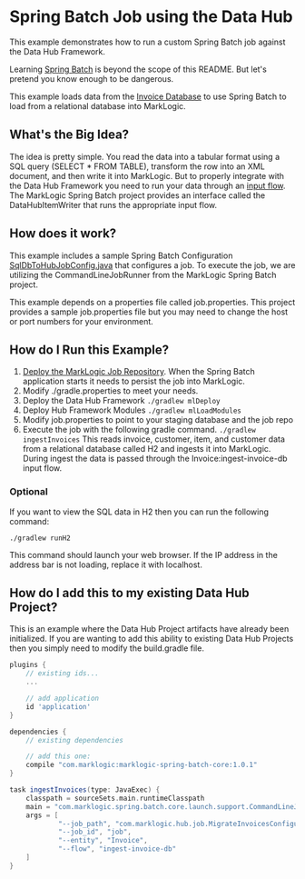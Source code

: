 # Spring Batch Job using the Data Hub

This example demonstrates how to run a custom Spring Batch job against the Data Hub Framework.

Learning [Spring Batch](http://docs.spring.io/spring-batch/reference/html/spring-batch-intro.html) is beyond the scope of this README. But let's pretend you know enough to be dangerous.

This example loads data from the [Invoice Database](./invoices-sql-diagram.jpg) to use Spring Batch to load from a relational database into MarkLogic. 

## What's the Big Idea?
The idea is pretty simple. You read the data into a tabular format using a SQL query (SELECT * FROM TABLE), transform the row into an XML document, and then write it into MarkLogic. But to properly integrate with the Data Hub Framework you need to run your data through an [input flow](https://github.com/marklogic/marklogic-data-hub/wiki/The-MarkLogic-Data-Hub-Overview#ingest). The MarkLogic Spring Batch project provides an interface called the DataHubItemWriter that runs the appropriate input flow.  

## How does it work?
This example includes a sample Spring Batch Configuration [SqlDbToHubJobConfig.java](https://github.com/marklogic/marklogic-data-hub/blob/develop/examples/spring-batch/src/main/java/com/marklogic/hub/job/SqlDbToHubJobConfig.java) that configures a job. To execute the job, we are utilizing the CommandLineJobRunner from the MarkLogic Spring Batch project.  

This example depends on a properties file called job.properties. This project provides a sample job.properties file but you may need to change the host or port numbers for your environment.  

## How do I Run this Example?

1. [Deploy the MarkLogic Job Repository](https://github.com/marklogic/marklogic-spring-batch/wiki/MarkLogicJobRepository). When the Spring Batch application starts it needs to persist the job into MarkLogic.  
1. Modify ./gradle.properties to meet your needs.
1. Deploy the Data Hub Framework `./gradlew mlDeploy`
1. Deploy Hub Framework Modules `./gradlew mlLoadModules`
1. Modify job.properties to point to your staging database and the job repo
1. Execute the job with the following gradle command. `./gradlew ingestInvoices`  This reads invoice, customer, item, and customer data from a relational database called H2 and ingests it into MarkLogic. During ingest the data is passed through the Invoice:ingest-invoice-db input flow.

### Optional
If you want to view the SQL data in H2 then you can run the following command:

```
./gradlew runH2
```

This command should launch your web browser. If the IP address in the address bar is not loading, replace it with localhost.

## How do I add this to my existing Data Hub Project?

This is an example where the Data Hub Project artifacts have already been initialized. If you are wanting to add this ability to existing Data Hub Projects then you simply need to modify the build.gradle file.

```gradle
plugins {
    // existing ids...
    ...

    // add application
    id 'application'
}

dependencies {
    // existing dependencies

    // add this one:
    compile "com.marklogic:marklogic-spring-batch-core:1.0.1"
}

task ingestInvoices(type: JavaExec) {
    classpath = sourceSets.main.runtimeClasspath
    main = "com.marklogic.spring.batch.core.launch.support.CommandLineJobRunner"
    args = [
            "--job_path", "com.marklogic.hub.job.MigrateInvoicesConfiguration",
            "--job_id", "job",
            "--entity", "Invoice",
            "--flow", "ingest-invoice-db"
    ]
}


```

